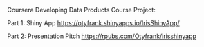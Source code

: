 Coursera Developing Data Products Course Project:

Part 1: Shiny App
https://otyfrank.shinyapps.io/IrisShinyApp/

Part 2: Presentation Pitch
https://rpubs.com/Otyfrank/irisshinyapp
